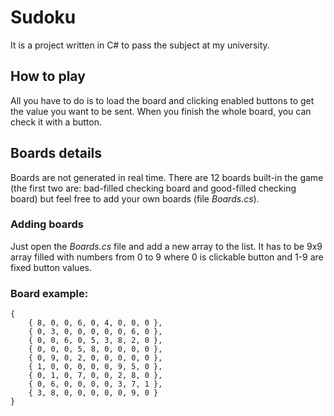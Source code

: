 # Sudoku
It is a project written in C# to pass the subject at my university.
## How to play
All you have to do is to load the board and clicking enabled buttons to get the value you want to be sent. When you finish the whole board, you can check it with a button.
## Boards details
Boards are not generated in real time.
There are 12 boards built-in the game (the first two are: bad-filled checking board and good-filled checking board) but feel free to add your own boards (file *Boards.cs*).
### Adding boards
Just open the *Boards.cs* file and add a new array to the list. It has to be 9x9 array filled with numbers from 0 to 9 where 0 is clickable button and 1-9 are fixed button values.
### Board example:
```
{
	{ 8, 0, 0, 6, 0, 4, 0, 0, 0 },
	{ 0, 3, 0, 0, 0, 0, 0, 6, 0 },
	{ 0, 0, 6, 0, 5, 3, 8, 2, 0 },
	{ 0, 0, 0, 5, 8, 0, 0, 0, 0 },
	{ 0, 9, 0, 2, 0, 0, 0, 0, 0 },
	{ 1, 0, 0, 0, 0, 0, 9, 5, 0 },
	{ 0, 1, 0, 7, 0, 0, 2, 8, 0 },
	{ 0, 6, 0, 0, 0, 0, 3, 7, 1 },
	{ 3, 8, 0, 0, 0, 0, 0, 9, 0 }
}
```
